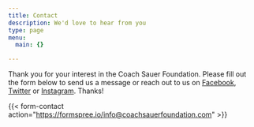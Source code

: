 ```yaml
---
title: Contact
description: We'd love to hear from you
type: page
menu:
  main: {}

---
```

Thank you for your interest in the Coach Sauer Foundation. Please fill out the 
form below to send us a message or reach out to us on 
[Facebook](https://www.facebook.com/coachsauerfoundation/), 
[Twitter](https://twitter.com/coachsauerfndn) or 
[Instagram](https://www.instagram.com/coachsauerfoundation/).  Thanks!

{{< form-contact action="https://formspree.io/info@coachsauerfoundation.com" >}}


